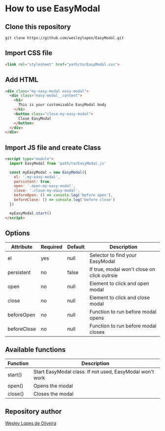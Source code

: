 # How to use EasyModal

## Clone this repository
```
git clone https://github.com/wesleylopex/EasyModal.git
```

## Import CSS file

```HTML
<link rel="stylesheet" href="path/to/EasyModal.css">
```

## Add HTML

```HTML
<div class="my-easy-modal easy-modal">
  <div class="easy-modal__content">
    <h1>
      This is your customizable EasyModal body
    </h1>
    <button class="close-my-easy-modal">
      Close EasyModal
    </button>
  </div>
</div>
```

## Import JS file and create Class

```HTML
<script type="module">
  import EasyModal from 'path/to/EasyModal.js'

  const myEasyModal = new EasyModal({
    el: '.my-easy-modal',
    persistent: true,
    open: '.open-my-easy-modal',
    close: '.close-my-easy-modal',
    beforeOpen: () => console.log('before open'),
    beforeClose: () => console.log('before close')
  })

  myEasyModal.start()
</script>
```

## Options
|Attribute|Required|Default|Description|
|-|-|-|-|
|el|yes|null|Selector to find your EasyModal|
|persistent|no|false|If true, modal won't close on click outrsie|
|open|no|null|Element to click and open modal|
|close|no|null|Element to click and close modal|
|beforeOpen|no|null|Function to run before modal opens|
|beforeClose|no|null|Function to run before modal closes|

## Available functions
|Function|Description|
|-|-|
|start()|Start EasyModal class. If not used, EasyModal won't work
|open()|Opens the modal
|close()|Closes the modal

## Repository author
[Wesley Lopes de Oliveira](https://github.com/wesleylopex)
